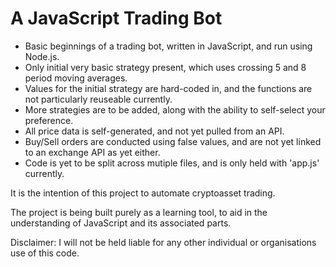 # A JavaScript Trading Bot
- Basic beginnings of a trading bot, written in JavaScript, and run using Node.js.
- Only initial very basic strategy present, which uses crossing 5 and 8 period moving averages.
- Values for the initial strategy are hard-coded in, and the functions are not particularly reuseable currently.
- More strategies are to be added, along with the ability to self-select your preference.
- All price data is self-generated, and not yet pulled from an API.
- Buy/Sell orders are conducted using false values, and are not yet linked to an exchange API as yet either.
- Code is yet to be split across mutiple files, and is only held with 'app.js' currently.

It is the intention of this project to automate cryptoasset trading.

The project is being built purely as a learning tool, to aid in the understanding of JavaScript and its associated parts.

Disclaimer: I will not be held liable for any other individual or organisations use of this code.
